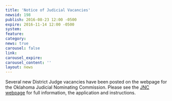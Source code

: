 ```yaml
---
title: 'Notice of Judicial Vacancies'
newsid: 198
publish: 2016-08-23 12:00 -0500
expire: 2016-11-14 12:00 -0500
system: 
feature: 
category: 
news: true
carousel: false
link: 
carousel_expire: 
carousel_content: ''
layout: news
---
```

<p>Several new District Judge vacancies have been posted on the webpage for the Oklahoma Judicial Nominating Commission. Please see the <a href="/jnc/about" target="_blank">JNC webpage</a> for full information, the application and instructions.</p>